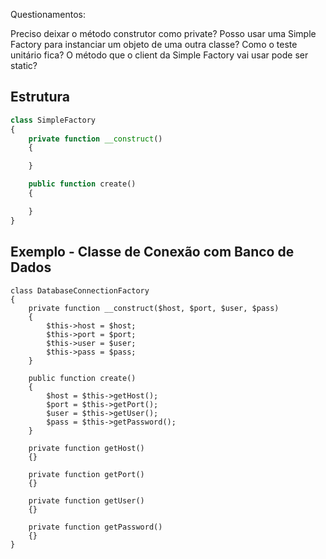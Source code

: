 Questionamentos:

Preciso deixar o método construtor como private?
Posso usar uma Simple Factory para instanciar um objeto de uma outra classe?
Como o teste unitário fica?
O método que o client da Simple Factory vai usar pode ser static?


## Estrutura
```php
class SimpleFactory
{
    private function __construct()
    {

    }

    public function create()
    {

    }
}
```

## Exemplo - Classe de Conexão com Banco de Dados
```
class DatabaseConnectionFactory
{
    private function __construct($host, $port, $user, $pass)
    {
        $this->host = $host;
        $this->port = $port;
        $this->user = $user;
        $this->pass = $pass;
    }

    public function create()
    {
        $host = $this->getHost();
        $port = $this->getPort();
        $user = $this->getUser();
        $pass = $this->getPassword();
    }

    private function getHost()
    {}

    private function getPort()
    {}

    private function getUser()
    {}

    private function getPassword()
    {}
}
```
